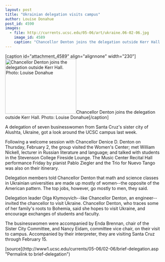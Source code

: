 ```yaml
---
layout: post
title: "Ukrainian delegation visits campus"
author: Louise Donahue
post_id: 4590
images:
  - file: http://currents.ucsc.edu/05-06/art/ukraine.06-02-06.jpg
    image_id: 4589
    caption: "Chancellor Denton joins the delegation outside Kerr Hall. Photo: Louise Donahue"
---
```


[caption id="attachment_4589" align="alignnone" width="230"]<a href="http://localhost/mysite/wp-content/uploads/2006/02/ukraine.06-02-06.jpg"><img class="size-full wp-image-4589" src="http://localhost/mysite/wp-content/uploads/2006/02/ukraine.06-02-06.jpg" alt="Chancellor Denton joins the delegation outside Kerr Hall. Photo: Louise Donahue" width="230" height="177" /></a>Chancellor Denton joins the delegation outside Kerr Hall. Photo: Louise Donahue[/caption]
<a name="content" id="content"></a>
<p>
  A delegation of seven businesswomen from Santa Cruz's sister city of Alushta, Ukraine, got a look around the UCSC campus last week.
</p>
<p>
  Following a welcome session with Chancellor Denice D. Denton on Thursday, February 2, the group visited the Women's Center; met William Nickell, lecturer in Russian literature and language; and talked with students in the Stevenson College Fireside Lounge. The Music Center Recital Hall performance Friday by pianist Pablo Ziegler and the Trio for Nuevo Tango was also on their itinerary.
</p>
<p>
  Delegation members told Chancellor Denton that math and science classes in Ukrainian universities are made up mostly of women--the opposite of the American pattern. The top jobs, however, go mostly to men, they said.
</p>
<p>
  Delegation leader Olga Klymoyvich--like Chancellor Denton, an engineer--invited the chancellor to visit Ukraine. Chancellor Denton, who traces some of her family's roots to Bohemia, said she hopes to visit Ukraine, and encourage exchanges of students and faculty.
</p>
<p>
  The businesswomen were accompanied by Enda Brennan, chair of the Sister City Committee, and Nancy Eidam, committee vice chair, on their visit to campus. Accompanied by their interpreter, they are visiting Santa Cruz through February 15.
</p>
[source](http://www1.ucsc.edu/currents/05-06/02-06/brief-delegation.asp "Permalink to brief-delegation")
